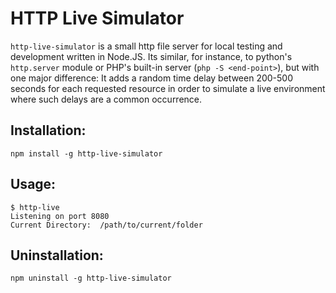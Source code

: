 # HTTP Live Simulator

`http-live-simulator` is a small http file server for local testing and development written in Node.JS. Its similar, for instance, to python's `http.server` module or PHP's built-in server (`php -S <end-point>`), but with one major difference: It adds a random time delay between 200-500 seconds for each requested resource in order to simulate a live environment where such delays are a common occurrence.

## Installation:

`npm install -g http-live-simulator`

## Usage:

```
$ http-live
Listening on port 8080
Current Directory:  /path/to/current/folder
```

## Uninstallation:

`npm uninstall -g http-live-simulator`
